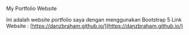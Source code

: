 My Portfolio Website

Ini adalah website portfolio saya dengan menggunakan Bootstrap 5
Link Website : [https://danzbraham.github.io/](https://danzbraham.github.io/)
